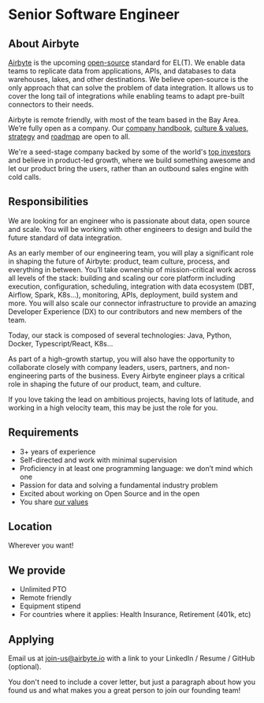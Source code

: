 # Senior Software Engineer

## **About Airbyte**

[Airbyte](https://airbyte.io/) is the upcoming [open-source](https://github.com/airbytehq/airbyte) standard for EL\(T\). We enable data teams to replicate data from applications, APIs, and databases to data warehouses, lakes, and other destinations. We believe open-source is the only approach that can solve the problem of data integration. It allows us to cover the long tail of integrations while enabling teams to adapt pre-built connectors to their needs.

Airbyte is remote friendly, with most of the team based in the Bay Area. We’re fully open as a company. Our [company handbook](https://docs.airbyte.io/company-handbook), [culture & values](https://docs.airbyte.io/company-handbook/culture-and-values), [strategy](https://docs.airbyte.io/company-handbook/strategy) and [roadmap](https://docs.airbyte.io/roadmap) are open to all.

We're a seed-stage company backed by some of the world's [top investors](https://docs.airbyte.io/career-and-open-positions#our-investors) and believe in product-led growth, where we build something awesome and let our product bring the users, rather than an outbound sales engine with cold calls.

## **Responsibilities**

We are looking for an engineer who is passionate about data, open source and scale. You will be working with other engineers to design and build the future standard of data integration. 

As an early member of our engineering team, you will play a significant role in shaping the future of Airbyte: product, team culture, process, and everything in between. You’ll take ownership of mission-critical work across all levels of the stack: building and scaling our core platform including execution, configuration, scheduling, integration with data ecosystem \(DBT, Airflow, Spark, K8s...\), monitoring, APIs, deployment, build system and more. You will also scale our connector infrastructure to provide an amazing Developer Experience \(DX\) to our contributors and new members of the team. 

Today, our stack is composed of several technologies: Java, Python, Docker, Typescript/React, K8s...

As part of a high-growth startup, you will also have the opportunity to collaborate closely with company leaders, users, partners, and non-engineering parts of the business. Every Airbyte engineer plays a critical role in shaping the future of our product, team, and culture. 

If you love taking the lead on ambitious projects, having lots of latitude, and working in a high velocity team, this may be just the role for you.

## **Requirements**

* 3+ years of experience
* Self-directed and work with minimal supervision
* Proficiency in at least one programming language: we don’t mind which one
* Passion for data and solving a fundamental industry problem
* Excited about working on Open Source and in the open
* You share [our values](https://docs.airbyte.io/company-handbook/culture-and-values)

## **Location**

Wherever you want!

## **We provide**

* Unlimited PTO
* Remote friendly
* Equipment stipend
* For countries where it applies: Health Insurance, Retirement \(401k, etc\)

## **Applying**

Email us at [join-us@airbyte.io](mailto:join-us@airbyte.io) with a link to your LinkedIn / Resume / GitHub \(optional\).

You don't need to include a cover letter, but just a paragraph about how you found us and what makes you a great person to join our founding team!  


